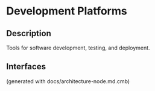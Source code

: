 # Development Platforms
## Description
Tools for software development, testing, and deployment.


## Interfaces


(generated with docs/architecture-node.md.cmb)
